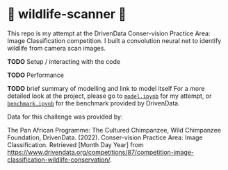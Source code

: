 # :elephant: wildlife-scanner :monkey:

This repo is my attempt at the DrivenData Conser-vision Practice Area: Image Classification competition. I built a convolution neural net to identify wildlife from camera scan images.

**TODO** Setup / interacting with the code

**TODO** Performance

**TODO** brief summary of modelling and link to model itself
For a more detailed look at the project, please go to [`model.ipynb`](model.ipynb) for my attempt, or [`benchmark.ipynb`](benchmark.ipynb) for the benchmark provided by DrivenData.

Data for this challenge was provided by:

The Pan African Programme: The Cultured Chimpanzee, Wild Chimpanzee Foundation, DrivenData. (2022). Conser-vision Practice Area: Image Classification. Retrieved [Month Day Year] from https://www.drivendata.org/competitions/87/competition-image-classification-wildlife-conservation/.